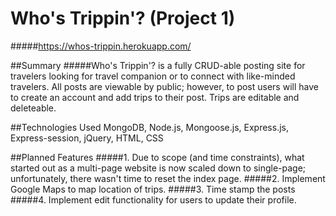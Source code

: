 # Who's Trippin'? (Project 1)

#####https://whos-trippin.herokuapp.com/

##Summary
#####Who's Trippin'? is a fully CRUD-able posting site for travelers looking for travel companion or to connect with like-minded travelers. All posts are viewable by public; however, to post users will have to create an account and add trips to their post. Trips are editable and deleteable. 

##Technologies Used
MongoDB, Node.js, Mongoose.js, Express.js, Express-session, jQuery, HTML, CSS

##Planned Features
#####1. Due to scope (and time constraints), what started out as a multi-page website is now scaled down to single-page; unfortunately, there wasn't time to reset the index page. 
#####2. Implement Google Maps to map location of trips. 
#####3. Time stamp the posts
#####4. Implement edit functionality for users to update their profile. 
